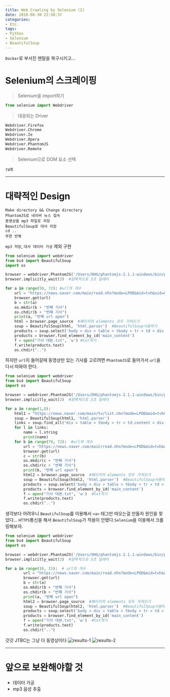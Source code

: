 ```yaml
---
title: Web Crawling by Selenium (2)
date: 2018-08-30 22:58:37
categories:
- Etc.
tags:
- Python
- Selenium
- BeautifulSoup
---
```

`Docker`로 부서진 멘탈을 복구시키고...
# Selenium의 스크레이핑
> Selenium을 import하기

~~~Python
from selenium import Webdriver
~~~
> 대응되는 Driver

~~~Python
Webdriver.Firefox
Webdriver.Chrome
Webdriver.Ie
Webdriver.Opera
Webdriver.PhantomJS
Webdriver.Remote
~~~
> Selenium으로 DOM 요소 선택

`74쪽`

<!-- more -->

***
# 대략적인 Design
~~~
Make directory && Change directory
PhantomJS로 네이버 뉴스 접속
동영상을 mp3 파일로 저장
BeautifulSoup로 대사 저장
cd ..
무한 반복
~~~
`mp3 저장`, `대사 데이터 가공` 제외 구현
~~~Python
from selenium import webdriver
from bs4 import BeautifulSoup
import os

browser = webdriver.PhantomJS('/Users/OHG/phantomjs-2.1.1-windows/bin/phantomjs')  #Directory지정
browser.implicitly_wait(3)  #암묵적으로 3초 딜레이

for a in range(50, 72): #url의 개수
    url = "https://news.naver.com/main/read.nhn?mode=LPOD&mid=tvh&oid=055&aid=00006709" + str(a)
    browser.get(url)
    b = str(a)
    os.mkdir(b + "번째 기사")
    os.chdir(b + "번째 기사")
    print(a, "번째 url open")
    html = browser.page_source  #페이지의 elements 모두 가져오기
    soup = BeautifulSoup(html, 'html.parser')  #BeautifulSoup사용하기
    products = soup.select('body > div > table > tbody > tr > td > div > div br')
    products = browser.find_element_by_id('main_content')
    f = open("기사 대본.txt", 'w') #txt적기
    f.write(products.text)
    os.chdir("..")
~~~
하지만 `url`이 들어갈때 동영상만 있는 기사를 고르려면 `PhantomJS`로 들어가서 `url`을 다시 따와야 한다.
~~~Python
from selenium import webdriver
from bs4 import BeautifulSoup
import os

browser = webdriver.PhantomJS('/Users/OHG/phantomjs-2.1.1-windows/bin/phantomjs')  #Directory지정
browser.implicitly_wait(3)  #암묵적으로 3초 딜레이

for a in range(1,8):
    html1 = "https://news.naver.com/main/tv/list.nhn?mode=LPOD&mid=tvh&oid=055&date=20180830&page=" + str(a)
    soup = BeautifulSoup(html1, 'html.parser')
    links = soup.find_all("div > table > tbody > tr > td.content > div > div > ul > li > dl > dt a")
    for l in links:
        name = l.string
        print(name)
    for b in range(70, 72):  #url의 개수
        url = "https://news.naver.com/main/read.nhn?mode=LPOD&mid=tvh&oid=055&aid=00006709" + str(b)
        browser.get(url)
        c = str(b)
        os.mkdir(c + "번째 기사")
        os.chdir(c + "번째 기사")
        print(b, "번째 url open")
        html2 = browser.page_source  #페이지의 elements 모두 가져오기
        soup = BeautifulSoup(html2, 'html.parser')  #BeautifulSoup사용하기
        products = soup.select('body > div > table > tbody > tr > td > div > div br')
        products = browser.find_element_by_id('main_content')
        f = open("기사 대본.txt", 'w')  #txt적기
        f.write(products.text)
        os.chdir("..")
~~~
생각보다 어려우니 `BeautifulSoup`를 이용해서 `<a>` 태그만 따오는걸 만들자
원인을 찾았다... `HTTPS`통신을 해서 `BeautifulSoup`가 적용이 안됐다.`Selenium`을 이용해서 크롤링해보자.
~~~Python
from selenium import webdriver
from bs4 import BeautifulSoup
import os

browser = webdriver.PhantomJS('/Users/OHG/phantomjs-2.1.1-windows/bin/phantomjs')  #Directory지정
browser.implicitly_wait(3)  #암묵적으로 3초 딜레이

for a in range(10, 15):  # url의 개수
        url = "https://news.naver.com/main/read.nhn?mode=LPOD&mid=tvh&oid=437&aid=00001903" + str(b)
        browser.get(url)
        b = str(a)
        os.mkdir(b + "번째 기사")
        os.chdir(b + "번째 기사")
        print(a, "번째 url open")
        html2 = browser.page_source  #페이지의 elements 모두 가져오기
        soup = BeautifulSoup(html2, 'html.parser')  #BeautifulSoup사용하기
        products = soup.select('body > div > table > tbody > tr > td > div > div br')
        products = browser.find_element_by_id('main_content')
        f = open("기사 대본.txt", 'w')  #txt적기
        f.write(products.text)
        os.chdir("..")
~~~
갓갓 JTBC는 그냥 다 동영상이다
![results-1](/images/selenium-2/results-1.png)
![results-2](/images/selenium-2/results-2.png)
***
# 앞으로 보완해야할 것
+ 데이터 가공
+ mp3 음성 추출
